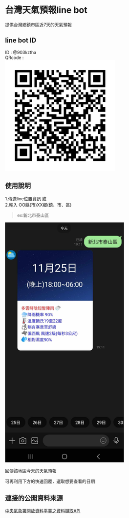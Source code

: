 # 台灣天氣預報line bot

提供台灣鄉鎮市區近7天的天氣預報

## line bot ID

ID : @903kztha<br>
QRcode :<br>
![903kztha](./imgs/903kztha.png)


## 使用說明

1.傳送line位置資訊 或<br>
2.輸入 OO縣(市)XX鄉(鎮、市、區)
>ex:新北市泰山區

![擷取](./imgs/123.PNG)

回傳該地區今天的天氣預報

可再利用下方的快速回覆，選取想要查看的日期


## 連接的公開資料來源

[中央氣象署開放資料平臺之資料擷取API](https://opendata.cwa.gov.tw/dist/opendata-swagger.html#/)
